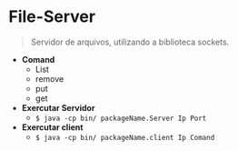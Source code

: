 # File-Server
> Servidor de arquivos, utilizando a biblioteca sockets.

- **Comand**
  - List
  - remove
  - put
  - get
- **Exercutar Servidor**
  - `$ java -cp bin/ packageName.Server Ip Port`
- **Exercutar client**
  - `$ java -cp bin/ packageName.client Ip Comand`
